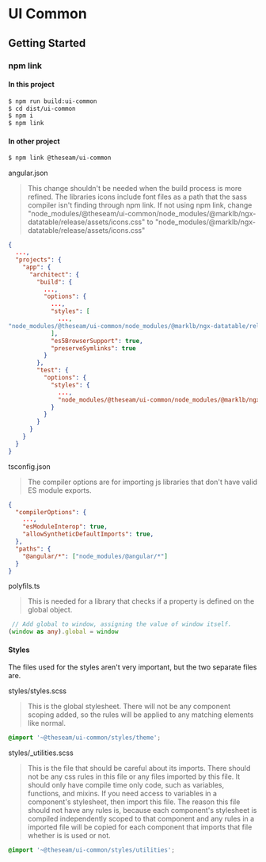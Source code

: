 # UI Common

## Getting Started

### npm link

#### In this project

```sh
$ npm run build:ui-common
$ cd dist/ui-common
$ npm i
$ npm link
```

#### In other project

```sh
$ npm link @theseam/ui-common
```

angular.json

> This change shouldn't be needed when the build process is more refined. The libraries icons include font files as a path that the sass compiler isn't finding through npm link.
> If not using npm link, change "node_modules/@theseam/ui-common/node_modules/@marklb/ngx-datatable/release/assets/icons.css" to "node_modules/@marklb/ngx-datatable/release/assets/icons.css"

```json
{
  ...,
  "projects": {
    "app": {
      "architect": {
        "build": {
          ...,
          "options": {
            ...,
            "styles": [
              ...,
"node_modules/@theseam/ui-common/node_modules/@marklb/ngx-datatable/release/assets/icons.css"
            ],
            "es5BrowserSupport": true,
            "preserveSymlinks": true
          }
        },
        "test": {
          "options": {
            "styles": {
              ...,
              "node_modules/@theseam/ui-common/node_modules/@marklb/ngx-datatable/release/assets/icons.css"
            }
          }
        }
      }
    }
  }
}
```

tsconfig.json

> The compiler options are for importing js libraries that don't have valid ES module exports.

```json
{
  "compilerOptions": {
    ...,
    "esModuleInterop": true,
    "allowSyntheticDefaultImports": true,
  },
  "paths": {
    "@angular/*": ["node_modules/@angular/*"]
  }
}

```

polyfils.ts

> This is needed for a library that checks if a property is defined on the global object.

```ts
 // Add global to window, assigning the value of window itself.
(window as any).global = window
```

#### Styles

The files used for the styles aren't very important, but the two separate files are.

styles/styles.scss

> This is the global stylesheet. There will not be any component scoping added, so the rules will be applied to any matching elements like normal.

```scss
@import '~@theseam/ui-common/styles/theme';
```

styles/_utilities.scss

> This is the file that should be careful about its imports. There should not be any css rules in this file or any files imported by this file. It should only have compile time only code, such as variables, functions, and mixins.
> If you need access to variables in a component's stylesheet, then import this file.
> The reason this file should not have any rules is, because each component's stylesheet is compiled independently scoped to that component and any rules in a imported file will be copied for each component that imports that file whether is is used or not.

```scss
@import '~@theseam/ui-common/styles/utilities';
```
